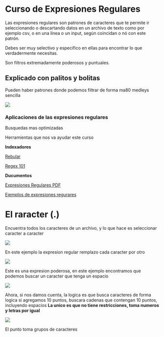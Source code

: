 # Curso de Expresiones Regulares

Las expresiones regulares son patrones de caracteres que te permite ir seleccionando o descartando datos en un archivo de texto como por ejemplo csv, o en una línea o un input, según coincidan o nó con este patrón.

Debes ser muy selectivo y especifico en ellas para encontrar lo que verdadermente necesitas.

Son filtros extremadamente poderosos y puntuales.

## Explicado con palitos y bolitas

Pueden haber patrones donde podemos filtrar de forma ma80 medleys sencilla

![](https://i.imgur.com/SEUO9Db.png)

### Aplicaciones de las expresiones regulares

Busquedas mas optimizadas

Herramientas que nos va ayudar este curso 

**Indexadores**

[Rebular](https://rubular.com/r/xcutzuAxvcGx8t)

[Regex 101](https://regex101.com/)

**Ducumentos** 

[Expresiones Regulares PDF](https://www.carlosramirezflores.com/regular-expressions.pdf)


[Ejemplos de expresiones regurares](https://medium.com/@jmz12/expresiones-regulares-215af64acab1)


# El raracter (.)

Encuentra todos los caracteres de un archivo, y lo que hace es seleccionar caracter a caracter 

![](https://i.imgur.com/Q2nqzdm.png)

En este ejemplo la expresion regular remplazo cada caracter por otro

![](https://i.imgur.com/j1ntaAe.png)

Este es una expresion poderosa, en este ejemplo encontramos que podemos buscar 
un caracter que tenga un espacio

![](https://i.imgur.com/8iF9tzQ.png)

Ahora, si nos damos cuenta, la logica es que busca caracteres de forma logica
si agregamos 10 puntos, buscara cadenas que contengan 10 puntos, incluyendo espacios
**La unico es que no tiene restricciones, toma numeros y letras por igual**

![](https://i.imgur.com/X7JSaU3.png)

El punto toma grupos de caracteres 




